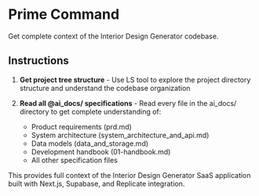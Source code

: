 # Prime Command

Get complete context of the Interior Design Generator codebase.

## Instructions

1. **Get project tree structure** - Use LS tool to explore the project directory structure and understand the codebase organization

2. **Read all @ai_docs/ specifications** - Read every file in the ai_docs/ directory to get complete understanding of:
   - Product requirements (prd.md)
   - System architecture (system_architecture_and_api.md) 
   - Data models (data_and_storage.md)
   - Development handbook (01-handbook.md)
   - All other specification files

This provides full context of the Interior Design Generator SaaS application built with Next.js, Supabase, and Replicate integration.